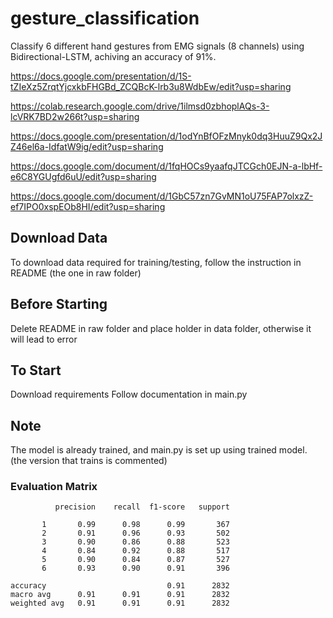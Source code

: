 # gesture_classification
Classify 6 different hand gestures from EMG signals (8 channels) using Bidirectional-LSTM, achiving an accuracy of 91%.

https://docs.google.com/presentation/d/1S-tZIeXz5ZrqtYjcxkbFHGBd_ZCQBcK-lrb3u8WdbEw/edit?usp=sharing

https://colab.research.google.com/drive/1ilmsd0zbhoplAQs-3-lcVRK7BD2w266t?usp=sharing

https://docs.google.com/presentation/d/1odYnBfOFzMnyk0dq3HuuZ9Qx2JZ46el6a-IdfatW9ig/edit?usp=sharing

https://docs.google.com/document/d/1fqHOCs9yaafqJTCGch0EJN-a-lbHf-e6C8YGUgfd6uU/edit?usp=sharing

https://docs.google.com/document/d/1GbC57zn7GvMN1oU75FAP7olxzZ-ef7IPO0xspEOb8HI/edit?usp=sharing

## Download Data
To download data required for training/testing, follow the instruction in README (the one in raw folder)

## Before Starting
Delete README in raw folder and place holder in data folder, otherwise it will lead to error

## To Start
Download requirements
Follow documentation in main.py

## Note
The model is already trained, and main.py is set up using trained model. (the version that trains is commented)


### Evaluation Matrix
              precision    recall  f1-score   support

           1       0.99      0.98      0.99       367
           2       0.91      0.96      0.93       502
           3       0.90      0.86      0.88       523
           4       0.84      0.92      0.88       517
           5       0.90      0.84      0.87       527
           6       0.93      0.90      0.91       396

    accuracy                           0.91      2832
    macro avg      0.91      0.91      0.91      2832
    weighted avg   0.91      0.91      0.91      2832
